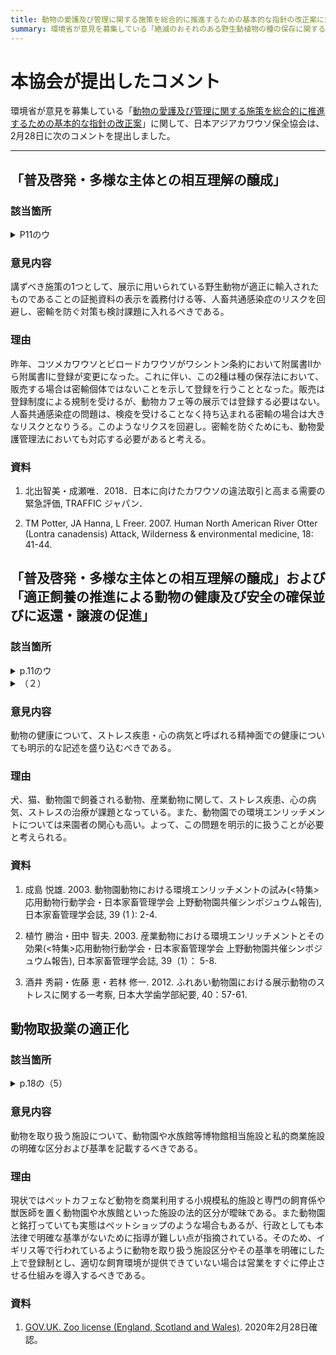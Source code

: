 ```yaml
---
title: 動物の愛護及び管理に関する施策を総合的に推進するための基本的な指針の改正案に対する意⾒の募集（パブリックコメント）について
summary: 環境省が意見を募集している「絶滅のおそれのある野生動植物の種の保存に関する法律施行令の一部を改正する政令案」に関して、日本アジアカワウソ保全協会からコメントを提出しました。
---
```

# 本協会が提出したコメント
環境省が意見を募集している「[動物の愛護及び管理に関する施策を総合的に推進するための基本的な指針の改正案](https://search.e-gov.go.jp/servlet/PcmFileDownload?seqNo=0000197659)」に関して、日本アジアカワウソ保全協会は、2月28日に次のコメントを提出しました。

---
## 「普及啓発・多様な主体との相互理解の醸成」
### 該当箇所

<details>
<summary>P11のウ</summary><blockquote>
動物を見せることや動物と触れ合うことを目的とした、動物の展示利用については、多種多様な利用形態ごとに意義と課題を整理するとともに、情操の涵養などその効用を効果的にもたらすこと及び感染性の疾病の予防等、動物の健康及び安全を確保することの双方の観点から、展示利用における動物の取扱いに関する基本的な考え方を整理・検討すること。また、学校飼育動物の取扱いに関しても同様に基本的な考え方を整理・検討すること。<br>
</blockquote></details>

### 意見内容
講ずべき施策の1つとして、展示に用いられている野生動物が適正に輸入されたものであることの証拠資料の表示を義務付ける等、人畜共通感染症のリスクを回避し、密輸を防ぐ対策も検討課題に入れるべきである。

### 理由
昨年、コツメカワウソとビロードカワウソがワシントン条約において附属書IIから附属書Iに登録が変更になった。これに伴い、この2種は種の保存法において、販売する場合は密輸個体ではないことを示して登録を行うこととなった。販売は登録制度による規制を受けるが、動物カフェ等の展示では登録する必要はない。人畜共通感染症の問題は、検疫を受けることなく持ち込まれる密輸の場合は大きなリスクとなりうる。このようなリクスを回避し。密輸を防ぐためにも、動物愛護管理法においても対応する必要があると考える。

### 資料
1. 北出智美・成瀬唯．2018．日本に向けたカワウソの違法取引と高まる需要の緊急評価, TRAFFIC ジャパン．

2. TM Potter, JA Hanna, L Freer. 2007. Human North American River Otter (Lontra canadensis) Attack, Wilderness & environmental medicine, 18: 41-44.

## 「普及啓発・多様な主体との相互理解の醸成」および「適正飼養の推進による動物の健康及び安全の確保並びに返還・譲渡の促進」
### 該当箇所

<details>
<summary>p.11のウ</summary><blockquote>
動物を見せることや動物と触れ合うことを目的とした、動物の展示利用については、多種多様な利用形態ごとに意義と課題を整理するとともに、情操の涵養などその効用を効果的にもたらすこと及び感染性の疾病の予防等、動物の健康及び安全を確保することの双方の観点から、展示利用における動物の取扱いに関する基本的な考え方を整理・検討すること。また、学校飼育動物の取扱いに関しても同様に基本的な考え方を整理・検討すること。
</blockquote></details>

<details>
<summary>（２）</summary><blockquote>
（2）適正飼養の推進による動物の健康及び安全の確保並びに返還・譲渡の促進<br>
　①現状と課題適正飼養を推進するためには、飼い主に対する教育が重要であり、国、地方公共団体等によって、そのための様々な取組が行われてきているが、依然として安易な購入と飼養放棄、遺棄、虐待等の問題が一部において発生している。こうした問題を踏まえ、令和元年の動物愛護管理法改正により、遺棄、虐待等に対する罰則の引き上げ等が行われた。<br>
また、都道府県、指定都市及び中核市における犬及び猫の引取り数は、平成16年度の年間約42万頭から平成30年度は年間約9万頭、殺処分率は平成16年度の約94％から平成30年度の約42％へと大幅に減少した。一方で、殺処分を減らすことを優先した結果、譲渡適性のない個体の譲渡によるこう傷事故の発生や、譲渡先の団体における過密飼育等、動物の健康及び安全の確保の観点からの問題が生じているとの指摘がある。今後は、令和元年の法改正により地方公共団体が所有者不明の犬又は猫の引取りを拒否できる場合が規定されたことや、早くから引取り数・殺処分率の削減等を進めてきた地方公共団体や野犬等が多く収容される地方公共団体もあることを踏まえ、殺処分を減らしつつ、動物の適正飼養を推進する必要がある。<br>
<br>
　②講ずべき施策<br>
　　ア　犬又は猫について、地方公共団体からの譲渡時、動物取扱業者からの販売時等において遵守すべき飼養保管の基準等に基づき、原則として繁殖制限しなければならないことに係る説明が行われるようにすること等、安易な飼養の抑制等による終生飼養及びみだりな繁殖を防止するための不妊去勢措置の徹底、マイクロチップの装着等による所有明示措置の推進、遺棄の防止等により、地方公共団体における犬及び猫の引取りについて、更なる減少を図ること。<br>
 <br>
　　イ　犬及び猫の殺処分を透明性を持って戦略的に減らしていくことが必要であり、下記の殺処分の３分類の特に②に属する個体の返還及び適正な譲渡促進を積極的に進め、令和12年度の殺処分数について、平成30年度比50%減となる概ね２万頭を目指す。また、①、③については飼い主責任の徹底や無責任な餌やりの防止により引取り数を減少させ、結果的に該当する動物の数を減らしていくこと。   <br>
　　　①譲渡することが適切ではない（治癒の見込みがない病気や攻撃性がある等）<br>
　　　②①以外の処分（愛がん動物、伴侶動物として家庭で飼養できる動物）<br>
　　　③引取り後の死亡<br>
　　ウ　野犬が多い地域等では、引取り数・殺処分率又は殺処分数を減少させるため、集中的に捕獲を実施し、再生産を抑制することが必要な場合があり、短期的にこれらの数値が増加してもやむを得ない面があるなど、中長期的な視点に立ち、地域の実情に応じた殺処分と譲渡の考え方を整理するとともに、必要な普及啓発等の取組を推進すること。 <br>
　　エ　犬及び猫の譲渡の促進にあたっては団体譲渡が効果的であることを踏まえつつ、適正な団体譲渡の推進に向けた現状・課題を整理し、対応について検討すること。<br>
　　オ　令和元年の法改正において、動物愛護管理センターとしての機能・業務が明確化されたことを踏まえ、災害対応や多様な関係者の参画・協働にも役立つ地域拠点としての役割も考慮して、引き続き、返還・譲渡の促進に向けた施設整備を推進すること。<br>
　　カ　愛護動物の殺傷、虐待等について罰則が強化されたこと及び獣医師による虐待の通報が義務化されたことの周知徹底等を図るとともに、通報への対応等の明確化及び必要な体制の構築について検討すること並びに警察との連携をより一層推進することにより、遺棄及び虐待の防止を図ること。<br>
　　キ　終生飼養の責務は、飼い主が最後まで責任をもって飼育することを求めるものだが、やむを得ない理由により適切な飼養管理ができない場合には、動物の健康・安全の保持の観点から行う譲渡や引取り等が否定されるものではなく、こうした終生飼養の趣旨の適正な理解が進むよう、普及啓発に努めること。<br>
　　ク　不適正飼養等に起因して、周辺の生活環境が損なわれている場合や、動物が衰弱する等、虐待のおそれがあると認められる場合には、報告徴収・立入検査が可能となったことを踏まえ、通報への対応等の明確化及び必要な体制の構築について検討する。<br>
</blockquote></details>

### 意見内容
動物の健康について、ストレス疾患・心の病気と呼ばれる精神面での健康についても明示的な記述を盛り込むべきである。

### 理由
犬、猫、動物園で飼養される動物、産業動物に関して、ストレス疾患、心の病気、ストレスの治療が課題となっている。また、動物園での環境エンリッチメントについては来園者の関心も高い。よって、この問題を明示的に扱うことが必要と考えられる。

### 資料
1. 成島 悦雄. 2003. 動物園動物における環境エンリッチメントの試み(\<特集\>応用動物行動学会・日本家畜管理学会 上野動物園共催シンポジュウム報告), 日本家畜管理学会誌, 39 (1 ): 2-4.

2. 植竹 勝治・田中 智夫. 2003. 産業動物における環境エンリッチメントとその効果(\<特集\>応用動物行動学会・日本家畜管理学会 上野動物園共催シンポジュウム報告), 日本家畜管理学会誌, 39（1）： 5-8.

3. 酒井 秀嗣・佐藤 恵・若林 修一. 2012. ふれあい動物園における展示動物のストレスに関する一考察, 日本大学歯学部紀要, 40：57-61.


## 動物取扱業の適正化
### 該当箇所

<details>
<summary>p.18の（5）</summary><blockquote>
（5）動物取扱業の適正化<br>
　①動物現状と課題<br>
　　飼養管理が不適切な動物取扱業者が依然として見られるなど、動物取扱業者による不適正飼養の実態があることから、令和元年の法改正において動物取扱業者に対する規制が強化された。<br>
こういった背景を踏まえて、動物取扱業のより一層の適正化を図るため、新たな制度の着実な運用を図る必要がある。<br>
<br>
　②講ずべき施策<br>
　ア　登録制度の遵守に加え、動物取扱責任者要件の厳格化、帳簿の備付け義務、遵守基準の具体化、勧告・命令の権限強化等、新たな規制の着実な運用を図ること。<br>
　イ　動物取扱業の更なる適正化を図る上で、地方公共団体による動物取扱業者に対する周知や指導・監視の強化、規制の実効性の確保が必要であり、国によるこれらに対する支援を検討すること。<br>
　ウ　動物取扱業者や事業者団体が社会において果たすべき役割を自ら考え、優良な動物取扱業者の育成及び業界全体の資質の向上を図るようその主体的な取組を促進すること。<br>
</blockquote></details>

### 意見内容
動物を取り扱う施設について、動物園や水族館等博物館相当施設と私的商業施設の明確な区分および基準を記載するべきである。

### 理由
現状ではペットカフェなど動物を商業利用する小規模私的施設と専門の飼育係や獣医師を置く動物園や水族館といった施設の法的区分が曖昧である。また動物園と銘打っていても実態はペットショップのような場合もあるが、行政としても本法律で明確な基準がないために指導が難しい点が指摘されている。そのため、イギリス等で行われているように動物を取り扱う施設区分やその基準を明確にした上で登録制とし、適切な飼育環境が提供できていない場合は営業をすぐに停止させる仕組みを導入するべきである。

### 資料
1. [GOV.UK. Zoo license (England, Scotland and Wales)](https://www.gov.uk/zoo-licence>). 2020年2月28日確認。

